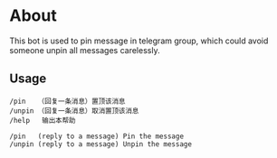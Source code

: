 # About

This bot is used to pin message in telegram group, which could avoid someone unpin all messages carelessly.

## Usage

```
/pin   （回复一条消息）置顶该消息
/unpin （回复一条消息）取消置顶该消息
/help   输出本帮助

/pin   (reply to a message) Pin the message
/unpin (reply to a message) Unpin the message
```